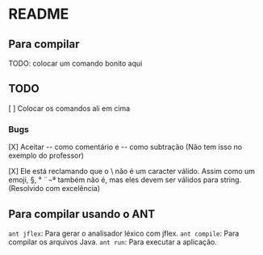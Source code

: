 # README

## Para compilar

TODO: colocar um comando bonito aqui

## TODO

[ ] Colocar os comandos ali em cima

### Bugs

[X] Aceitar -- como comentário e -- como subtração (Não tem isso no exemplo do professor)

[X] Ele está reclamando que o \ não é um caracter válido. Assim como um emoji, §, ° ¨¬ª também não é, mas eles devem ser válidos para string.(Resolvido com excelência)

## Para compilar usando o ANT
`ant jflex`: Para gerar o analisador léxico com jflex.
`ant compile`: Para compilar os arquivos Java.
`ant run`: Para executar a aplicação.